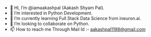 - 👋 Hi, I’m @iamaakashpal (Aakash Shyam Pal).
- 👀 I’m interested in Python Development.
- 🌱 I’m currently learning Full Stack Data Science from ineuron.ai. 
- 💞️ I’m looking to collaborate on Python.
- 📫 How to reach me Through Mail Id :- aakashpal1198@gmail.com

<!---
iamaakashpal/iamaakashpal is a ✨ special ✨ repository because its `README.md` (this file) appears on your GitHub profile.
You can click the Preview link to take a look at your changes.
--->
